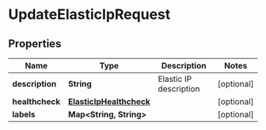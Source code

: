 

# UpdateElasticIpRequest


## Properties

| Name | Type | Description | Notes |
|------------ | ------------- | ------------- | -------------|
|**description** | **String** | Elastic IP description |  [optional] |
|**healthcheck** | [**ElasticIpHealthcheck**](ElasticIpHealthcheck.md) |  |  [optional] |
|**labels** | **Map&lt;String, String&gt;** |  |  [optional] |



